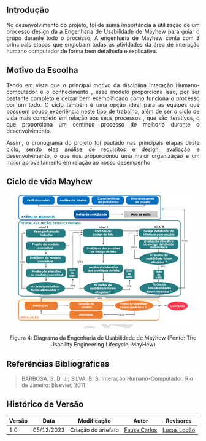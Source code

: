 ## Introdução

<div style="text-align: justify">
No desenvolvimento do projeto, foi de suma importância a utilização de um processo design da a Engenharia de Usabilidade de Mayhew para guiar o grupo durante todo o processo, A engenharia de Mayhew conta com 3 principais etapas que englobam todas as atividades da área de interação humano computador de forma bem detalhada e explicativa.
</div>

## Motivo da Escolha

<div style="text-align: justify">
Tendo em vista que o principal motivo da disciplina Interação Humano-computador é o conhecimento , esse modelo proporciona isso, por ser bastante completo e deixar bem exemplificado como funciona o processo por um todo. O ciclo também é uma opção ideal para as  equipes que possuem pouco experiência neste tipo de trabalho, além de ser o ciclo de vida mais completo em relação aos seus processos , que são iterativos, o que proporciona um contínuo processo de melhoria durante o desenvolvimento.

Assim, o cronograma do projeto foi pautado nas principais etapas deste ciclo, sendo elas análise de requisitos e design, avaliação e desenvolvimento, o que nos proporcionou uma maior organização e um maior aproveitamento em relação ao nosso desempenho 

</div>

## Ciclo de vida Mayhew

<div style="text-align: center">
    <img src="../../assets/MayHew.png" style="width: 92%">
    <p>Figura 4: Diagrama da Engenharia de Usabilidade de Mayhew (Fonte: The Usability Engineering Lifecycle, MayHew)</p>
</div>


## Referências Bibliográficas

> BARBOSA, S. D. J.; SILVA, B. S. Interação Humano-Computador. Rio de Janeiro: Elsevier, 2011

## Histórico de Versão

| Versão | Data       | Modificação                             | Autor                         | Revisores                         |
| ------ | ---------- | --------------------------------------- | ----------------------------- | ----------------------------- |
|    1.0   |   05/12/2023   |   Criação do artefato |  [Fause Carlos](https://github.com/FauseSkyWalker)|[Lucas Lobão](https://github.com/lucaslobao-18)|


